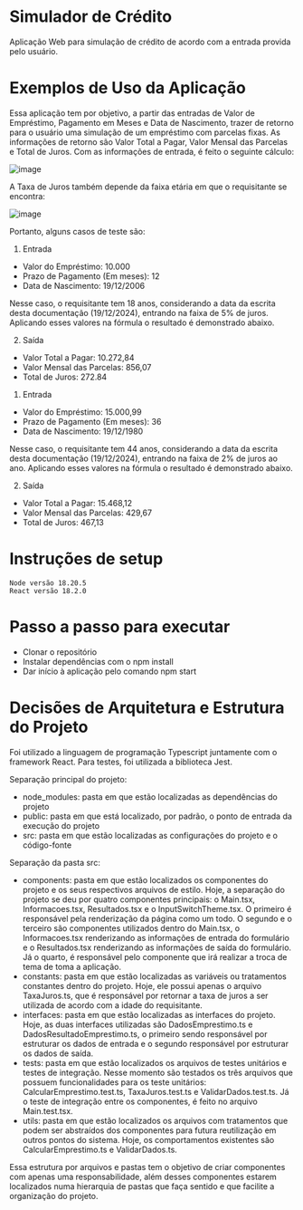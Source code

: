 # Simulador de Crédito
Aplicação Web para simulação de crédito de acordo com a entrada provida pelo usuário.

# Exemplos de Uso da Aplicação
Essa aplicação tem por objetivo, a partir das entradas de Valor de Empréstimo, Pagamento em Meses e Data de Nascimento, trazer de retorno para o usuário uma simulação de um empréstimo com parcelas fixas. As informações de retorno são Valor Total a Pagar, Valor Mensal das Parcelas e Total de Juros. Com as informações de entrada, é feito o seguinte cálculo:


![image](https://github.com/user-attachments/assets/4ad690ff-9bc6-4688-b7bc-f6228f98a9a2)


A Taxa de Juros também depende da faixa etária em que o requisitante se encontra:


![image](https://github.com/user-attachments/assets/faeac307-3477-4705-85f9-b5bdd061b813)


Portanto, alguns casos de teste são:
1. Entrada
- Valor do Empréstimo: 10.000
- Prazo de Pagamento (Em meses): 12
- Data de Nascimento: 19/12/2006


Nesse caso, o requisitante tem 18 anos, considerando a data da escrita desta documentação (19/12/2024), entrando na faixa de 5% de juros. Aplicando esses valores na fórmula o resultado é demonstrado abaixo.


2. Saída
- Valor Total a Pagar: 10.272,84
- Valor Mensal das Parcelas: 856,07
- Total de Juros: 272.84


1. Entrada
- Valor do Empréstimo: 15.000,99
- Prazo de Pagamento (Em meses): 36
- Data de Nascimento: 19/12/1980


Nesse caso, o requisitante tem 44 anos, considerando a data da escrita desta documentação (19/12/2024), entrando na faixa de 2% de juros ao ano. Aplicando esses valores na fórmula o resultado é demonstrado abaixo.


2. Saída
- Valor Total a Pagar: 15.468,12
- Valor Mensal das Parcelas: 429,67
- Total de Juros: 467,13

# Instruções de setup
    Node versão 18.20.5
    React versão 18.2.0

# Passo a passo para executar
- Clonar o repositório
- Instalar dependências com o npm install
- Dar início à aplicação pelo comando npm start 

# Decisões de Arquitetura e Estrutura do Projeto
Foi utilizado a linguagem de programação Typescript juntamente com o framework React. Para testes, foi utilizada a biblioteca Jest.

Separação principal do projeto:
- node_modules: pasta em que estão localizadas as dependências do projeto
- public: pasta em que está localizado, por padrão, o ponto de entrada da execução do projeto
- src: pasta em que estão localizadas as configurações do projeto e o código-fonte

Separação da pasta src:
- components: pasta em que estão localizados os componentes do projeto e os seus respectivos arquivos de estilo. Hoje, a separação do projeto se deu por quatro componentes principais: o Main.tsx, Informacoes.tsx, Resultados.tsx e o InputSwitchTheme.tsx. O primeiro é responsável pela renderização da página como um todo. O segundo e o terceiro são componentes utilizados dentro do Main.tsx, o Informacoes.tsx renderizando as informações de entrada do formulário e o Resultados.tsx renderizando as informações de saída do formulário. Já o quarto, é responsável pelo componente que irá realizar a troca de tema de toma a aplicação.
- constants: pasta em que estão localizadas as variáveis ou tratamentos constantes dentro do projeto. Hoje, ele possui apenas o arquivo TaxaJuros.ts, que é responsável por retornar a taxa de juros a ser utilizada de acordo com a idade do requisitante.
- interfaces: pasta em que estão localizadas as interfaces do projeto. Hoje, as duas interfaces utilizadas são DadosEmprestimo.ts e DadosResultadoEmprestimo.ts, o primeiro sendo responsável por estruturar os dados de entrada e o segundo responsável por estruturar os dados de saída.
- tests: pasta em que estão localizados os arquivos de testes unitários e testes de integração. Nesse momento são testados os três arquivos que possuem funcionalidades para os teste unitários: CalcularEmprestimo.test.ts, TaxaJuros.test.ts e ValidarDados.test.ts. Já o teste de integração entre os componentes, é feito no arquivo Main.test.tsx.
- utils: pasta em que estão localizados os arquivos com tratamentos que podem ser abstraídos dos componentes para futura reutilização em outros pontos do sistema. Hoje, os comportamentos existentes são CalcularEmprestimo.ts e ValidarDados.ts.

Essa estrutura por arquivos e pastas tem o objetivo de criar componentes com apenas uma responsabilidade, além desses componentes estarem localizados numa hierarquia de pastas que faça sentido e que facilite a organização do projeto.
